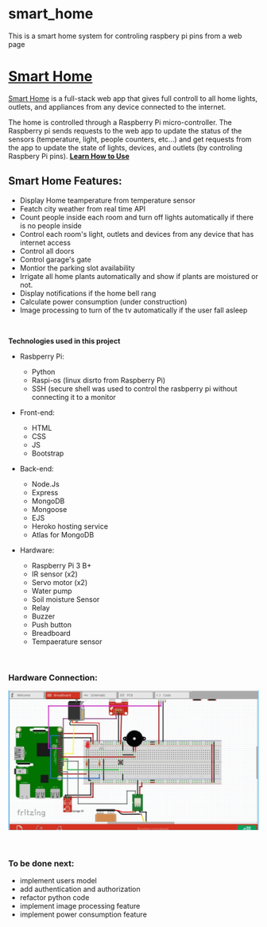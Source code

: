 # smart_home
This is a smart home system for controling raspbery pi pins from a web page

# [Smart Home](https://ecen-smart-home.herokuapp.com/) 

[Smart Home](https://ecen-smart-home.herokuapp.com/) is a full-stack web app that gives full controll to all home lights, outlets, and appliances from any device connected to the internet.

The home is controlled through a Raspberry Pi micro-controller. The Raspberry pi sends requests to the web app to update the status of the sensors (temperature, light, people counters, etc...) and get requests from the app to update the state of lights, devices, and outlets (by controling Raspbery Pi pins).
**[Learn How to Use](https://ecen-smart-home.herokuapp.com/learn)**
<br>
## Smart Home Features:
- Display Home teamperature from temperature sensor
- Featch city weather from real time API
- Count people inside each room and turn off lights automatically if there is no people inside
- Control each room's light, outlets and devices from any device that has internet access
- Control all doors
- Control garage's gate
- Montior the parking slot availability 
- Irrigate all home plants automatically and show if plants are moistured or not.
- Display notifications if the home bell rang
- Calculate power consumption (under construction)
- Image processing to turn of the tv automatically if the user fall asleep

<br>

**Technologies used in this project**

- Rasbperry Pi:
  - Python
  - Raspi-os (linux disrto from Raspberry Pi)
  - SSH (secure shell was used to control the rasbperry pi without connecting it to a monitor

- Front-end:
  - HTML
  - CSS
  - JS 
  - Bootstrap
  
- Back-end:
  - Node.Js
  - Express
  - MongoDB
  - Mongoose
  - EJS
  - Heroko hosting service
  - Atlas for MongoDB


- Hardware:
  - Raspberry Pi 3 B+
  - IR sensor (x2)
  - Servo motor (x2)
  - Water pump
  - Soil moisture Sensor
  - Relay
  - Buzzer
  - Push button
  - Breadboard
  - Tempaerature sensor

<br>

### Hardware Connection:

![image info](https://raw.githubusercontent.com/hossamhamzahm/smart_home/main/Smart%20home%20frtzing%20diagram.png)

<br>

### To be done next:
- implement users model 
- add authentication and authorization
- refactor python code
- implement image processing feature
- implement power consumption feature

